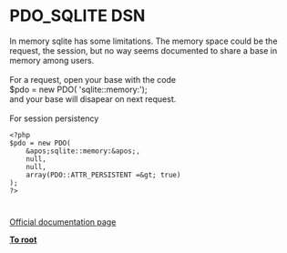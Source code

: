 # PDO_SQLITE DSN



In memory sqlite has some limitations. The memory space could be the request, the session, but no way seems documented to share a base in memory among users.<br><br>For a request, open your base with the code<br>$pdo = new PDO( &apos;sqlite::memory:&apos;);<br>and your base will disapear on next request.<br><br>For session persistency<br>

```
<?php
$pdo = new PDO(
    &apos;sqlite::memory:&apos;,
    null,
    null,
    array(PDO::ATTR_PERSISTENT =&gt; true)
);
?>
```
  

#

[Official documentation page](https://www.php.net/manual/en/ref.pdo-sqlite.connection.php)

**[To root](/README.md)**